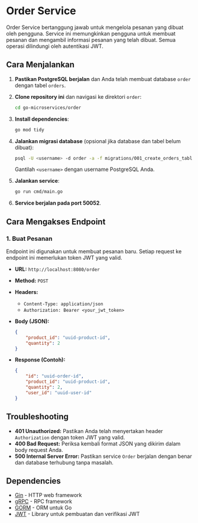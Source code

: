 # Order Service

Order Service bertanggung jawab untuk mengelola pesanan yang dibuat oleh pengguna. Service ini memungkinkan pengguna untuk membuat pesanan dan mengambil informasi pesanan yang telah dibuat. Semua operasi dilindungi oleh autentikasi JWT.

## Cara Menjalankan

1. **Pastikan PostgreSQL berjalan** dan Anda telah membuat database `order` dengan tabel `orders`.

2. **Clone repository ini** dan navigasi ke direktori `order`:
   ```bash
   cd go-microservices/order
   ```

3. **Install dependencies**:
   ```bash
   go mod tidy
   ```

4. **Jalankan migrasi database** (opsional jika database dan tabel belum dibuat):
   ```bash
   psql -U <username> -d order -a -f migrations/001_create_orders_table.sql
   ```
   Gantilah `<username>` dengan username PostgreSQL Anda.

5. **Jalankan service**:
   ```bash
   go run cmd/main.go
   ```

6. **Service berjalan pada port 50052**.

## Cara Mengakses Endpoint

### 1. Buat Pesanan

Endpoint ini digunakan untuk membuat pesanan baru. Setiap request ke endpoint ini memerlukan token JWT yang valid.

- **URL:** `http://localhost:8080/order`
- **Method:** `POST`
- **Headers:** 
  - `Content-Type: application/json`
  - `Authorization: Bearer <your_jwt_token>`
- **Body (JSON):**
  ```json
  {
      "product_id": "uuid-product-id",
      "quantity": 2
  }
  ```

- **Response (Contoh):**
  ```json
  {
      "id": "uuid-order-id",
      "product_id": "uuid-product-id",
      "quantity": 2,
      "user_id": "uuid-user-id"
  }
  ```


## Troubleshooting

- **401 Unauthorized:** Pastikan Anda telah menyertakan header `Authorization` dengan token JWT yang valid.
- **400 Bad Request:** Periksa kembali format JSON yang dikirim dalam body request Anda.
- **500 Internal Server Error:** Pastikan service `Order` berjalan dengan benar dan database terhubung tanpa masalah.

## Dependencies

- [Gin](https://github.com/gin-gonic/gin) - HTTP web framework
- [gRPC](https://grpc.io/) - RPC framework
- [GORM](https://gorm.io/) - ORM untuk Go
- [JWT](https://github.com/golang-jwt/jwt) - Library untuk pembuatan dan verifikasi JWT